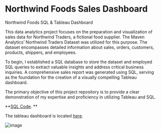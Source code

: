 # Northwind Foods Sales Dashboard

Northwind Foods SQL &amp; Tableau Dashboard

This data analytics project focuses on the preparation and visualization of sales data for Northwind Traders, a fictional food supplier. The Maven Analytics’ Northwind Traders Dataset was utilized for this purpose. The dataset encompasses detailed information about sales, orders, customers, products, shippers, and employees.

To begin, I established a SQL database to store the dataset and employed SQL queries to extract valuable insights and address critical business inquiries. A comprehensive sales report was generated using SQL, serving as the foundation for the creation of a visually compelling Tableau dashboard.

The primary objective of this project repository is to provide a clear demonstration of my expertise and proficiency in utilizing Tableau and SQL. 

**[SQL Code](https://github.com/MyrthaDestra/Northwind/blob/main/Northwind%20Traders%20SQL.sql). **

The tableau dashboard is located [here](https://public.tableau.com/app/profile/myrtha.destra/viz/NorthwindFoodsSalesDashboard/SalesOverview).

![image](https://github.com/MyrthaDestra/Northwind/assets/134890000/c8028f11-a4a2-438d-95a7-f93ae5c637b2)


